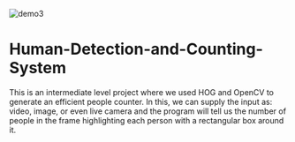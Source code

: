![demo3](https://user-images.githubusercontent.com/56726634/129445294-78cdf0bd-224b-4f93-8612-8413c78971c4.jpg)
# Human-Detection-and-Counting-System
This is an intermediate level project where we used HOG and OpenCV to generate an efficient people counter. In this, we can supply the input as: video, image, or even live camera and the program will tell us the number of people in the frame highlighting each person with a rectangular box around it.
